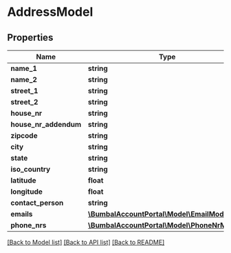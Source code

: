 # AddressModel

## Properties
Name | Type | Description | Notes
------------ | ------------- | ------------- | -------------
**name_1** | **string** |  | [optional] 
**name_2** | **string** |  | [optional] 
**street_1** | **string** |  | [optional] 
**street_2** | **string** |  | [optional] 
**house_nr** | **string** |  | [optional] 
**house_nr_addendum** | **string** |  | [optional] 
**zipcode** | **string** |  | [optional] 
**city** | **string** |  | [optional] 
**state** | **string** |  | [optional] 
**iso_country** | **string** |  | [optional] 
**latitude** | **float** | Latitude | [optional] 
**longitude** | **float** | Longitude | [optional] 
**contact_person** | **string** |  | [optional] 
**emails** | [**\BumbalAccountPortal\Model\EmailModel[]**](EmailModel.md) |  | [optional] 
**phone_nrs** | [**\BumbalAccountPortal\Model\PhoneNrModel[]**](PhoneNrModel.md) |  | [optional] 

[[Back to Model list]](../README.md#documentation-for-models) [[Back to API list]](../README.md#documentation-for-api-endpoints) [[Back to README]](../README.md)


